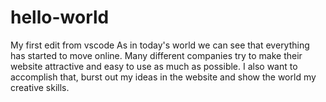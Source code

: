 # hello-world
My first edit from vscode
As in today's world we can see that everything has started to move online. Many different companies try to make their website attractive and easy to use as much as possible.
I also want to accomplish that, burst out my ideas in the website and show the world my creative skills.